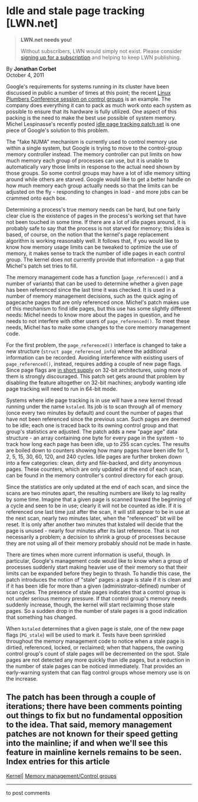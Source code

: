 # Idle and stale page tracking [LWN.net]

> **LWN.net needs you!**
> 
> Without subscribers, LWN would simply not exist. Please consider [signing up for a subscription](/Promo/nst-nag2/subscribe) and helping to keep LWN publishing. 

By **Jonathan Corbet**  
October 4, 2011 

Google's requirements for systems running in its cluster have been discussed in public a number of times at this point; the recent [Linux Plumbers Conference session on control groups](/Articles/459585/) is an example. The company does everything it can to pack as much work onto each system as possible to ensure that its hardware is fully utilized. One aspect of this packing is the need to make the best use possible of system memory. Michel Lespinasse's recently posted [idle page tracking patch set](/Articles/460762/) is one piece of Google's solution to this problem. 

The "fake NUMA" mechanism is currently used to control memory use within a single system, but Google is trying to move to the control-group memory controller instead. The memory controller can put limits on how much memory each group of processes can use, but it is unable to automatically vary those limits in response to the actual need shown by those groups. So some control groups may have a lot of idle memory sitting around while others are starved. Google would like to get a better handle on how much memory each group actually needs so that the limits can be adjusted on the fly - responding to changes in load - and more jobs can be crammed onto each box. 

Determining a process's true memory needs can be hard, but one fairly clear clue is the existence of pages in the process's working set that have not been touched in some time. If there are a lot of idle pages around, it is probably safe to say that the process is not starved for memory; this idea is based, of course, on the notion that the kernel's page replacement algorithm is working reasonably well. It follows that, if you would like to know how memory usage limits can be tweaked to optimize the use of memory, it makes sense to track the number of idle pages in each control group. The kernel does not currently provide that information - a gap that Michel's patch set tries to fill. 

The memory management code has a function (`page_referenced()` and a number of variants) that can be used to determine whether a given page has been referenced since the last time it was checked. It is used in a number of memory management decisions, such as the quick aging of pagecache pages that are only referenced once. Michel's patch makes use of this mechanism to find idle pages, but this use has some slightly different needs: Michel needs to know more about the pages in question, and he needs to not interfere with other users of `page_referenced()`. To meet these needs, Michel has to make some changes to the core memory management code. 

For the first problem, the `page_referenced()` interface is changed to take a new structure (`struct page_referenced_info`) where the additional information can be recorded. Avoiding interference with existing users of `page_referenced()`, instead, requires adding a couple of new page flags. Since page flags are [in short supply](/Articles/335768/) on 32-bit architectures, using more of them is strongly discouraged. This patch set gets around that problem by disabling the feature altogether on 32-bit machines; anybody wanting idle page tracking will need to run in 64-bit mode. 

Systems where idle page tracking is in use will have a new kernel thread running under the name `kstaled`. Its job is to scan through all of memory (once every two minutes by default) and count the number of pages that have not been referenced since the previous scan. Such pages are deemed to be idle; each one is traced back to its owning control group and that group's statistics are adjusted. The patch adds a new "page age" data structure - an array containing one byte for every page in the system \- to track how long each page has been idle, up to 255 scan cycles. The results are boiled down to counters showing how many pages have been idle for 1, 2, 5, 15, 30, 60, 120, and 240 cycles. Idle pages are further broken down into a few categories: clean, dirty and file-backed, and dirty anonymous pages. These counters, which are only updated at the end of each scan, can be found in the memory controller's control directory for each group. 

Since the statistics are only updated at the end of each scan, and since the scans are two minutes apart, the resulting numbers are likely to lag reality by some time. Imagine that a given page is scanned toward the beginning of a cycle and seen to be in use; clearly it will not be counted as idle. If it is referenced one last time just after the scan, it will still appear to be in use at the next scan, nearly two minutes later, when the "referenced" bit will be reset. It is only after another two minutes that kstaled will decide that the page is unused - nearly four minutes after its last reference. That is not necessarily a problem; a decision to shrink a group of processes because they are not using all of their memory probably should not be made in haste. 

There are times when more current information is useful, though. In particular, Google's management code would like to know when a group of processes suddenly start making heavier use of their memory so that their limits can be expanded before they begin to thrash. To handle this case, the patch introduces the notion of "stale" pages: a page is stale if it is clean and if it has been idle for more than a given (administrator-defined) number of scan cycles. The presence of stale pages indicates that a control group is not under serious memory pressure. If that control group's memory needs suddenly increase, though, the kernel will start reclaiming those stale pages. So a sudden drop in the number of stale pages is a good indication that something has changed. 

When `kstaled` determines that a given page is stale, one of the new page flags (`PG_stale`) will be used to mark it. Tests have been sprinkled throughout the memory management code to notice when a stale page is dirtied, referenced, locked, or reclaimed; when that happens, the owning control group's count of stale pages will be decremented on the spot. Stale pages are not detected any more quickly than idle pages, but a reduction in the number of stale pages can be noticed immediately. That provides an early-warning system that can flag control groups whose memory use is on the increase. 

The patch has been through a couple of iterations; there have been comments pointing out things to fix but no fundamental opposition to the idea. That said, memory management patches are not known for their speed getting into the mainline; if and when we'll see this feature in mainline kernels remains to be seen.  
Index entries for this article  
---  
[Kernel](/Kernel/Index)| [Memory management/Control groups](/Kernel/Index#Memory_management-Control_groups)  
  


* * *

to post comments 
